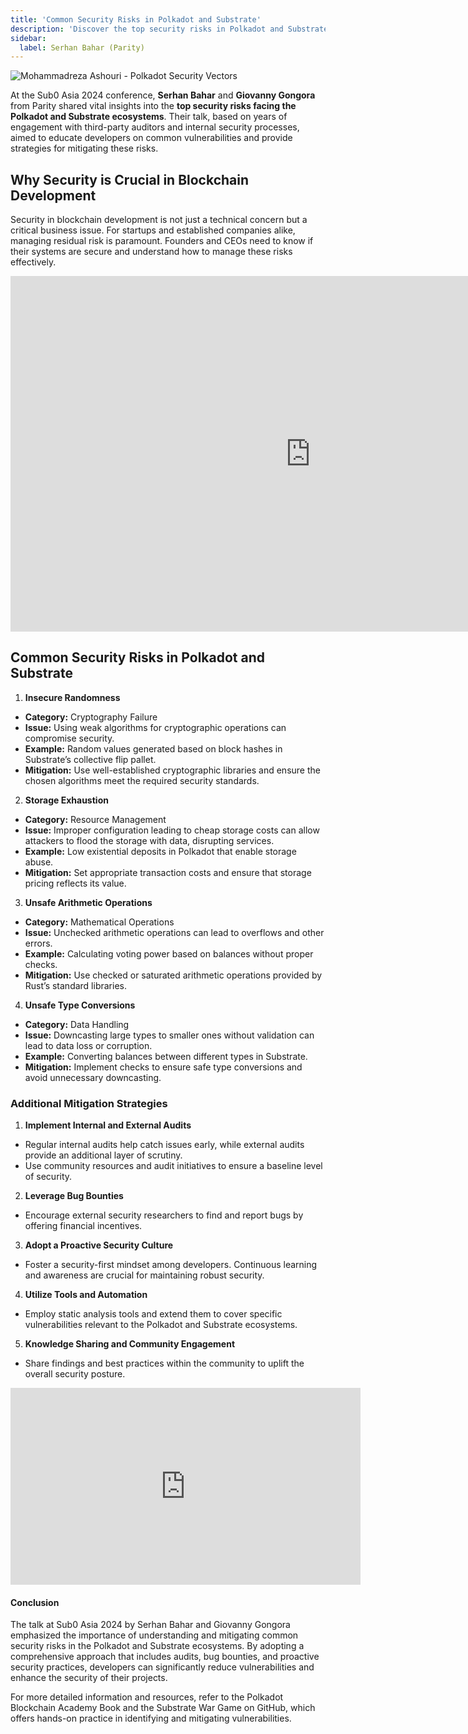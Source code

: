 ```yaml
---
title: 'Common Security Risks in Polkadot and Substrate'
description: 'Discover the top security risks in Polkadot and Substrate from Sub0 Asia 2024, along with key strategies to enhance blockchain security.'
sidebar:
  label: Serhan Bahar (Parity)
---
```


![Mohammadreza Ashouri - Polkadot Security Vectors](/src/assets/sub0-2024/mohammadreza-sub0.webp)

At the Sub0 Asia 2024 conference, **Serhan Bahar** and **Giovanny Gongora** from Parity shared vital insights into the **top security risks facing the Polkadot and Substrate ecosystems**. Their talk, based on years of engagement with third-party auditors and internal security processes, aimed to educate developers on common vulnerabilities and provide strategies for mitigating these risks.

Why Security is Crucial in Blockchain Development
-------------------------------------------------

Security in blockchain development is not just a technical concern but a critical business issue. For startups and established companies alike, managing residual risk is paramount. Founders and CEOs need to know if their systems are secure and understand how to manage these risks effectively.

<iframe allowfullscreen="true" frameborder="0" height="569" mozallowfullscreen="true" src="https://docs.google.com/presentation/d/e/2PACX-1vTaP7eC1fmtymQbJI43F2KxWgY-Cx0Yy4MRsXRVTZC_5W3Tv3_NKsXtUgS-T55Quh_sTtsyJcyms0Xo/embed?start=false&loop=false&delayms=60000" webkitallowfullscreen="true" width="960"></iframe>

Common Security Risks in Polkadot and Substrate
-----------------------------------------------

1. **Insecure Randomness**
  - **Category:** Cryptography Failure
  - **Issue:** Using weak algorithms for cryptographic operations can compromise security.
  - **Example:** Random values generated based on block hashes in Substrate’s collective flip pallet.
  - **Mitigation:** Use well-established cryptographic libraries and ensure the chosen algorithms meet the required security standards.
2. **Storage Exhaustion**
  - **Category:** Resource Management
  - **Issue:** Improper configuration leading to cheap storage costs can allow attackers to flood the storage with data, disrupting services.
  - **Example:** Low existential deposits in Polkadot that enable storage abuse.
  - **Mitigation:** Set appropriate transaction costs and ensure that storage pricing reflects its value.
3. **Unsafe Arithmetic Operations**
  - **Category:** Mathematical Operations
  - **Issue:** Unchecked arithmetic operations can lead to overflows and other errors.
  - **Example:** Calculating voting power based on balances without proper checks.
  - **Mitigation:** Use checked or saturated arithmetic operations provided by Rust’s standard libraries.
4. **Unsafe Type Conversions**
  - **Category:** Data Handling
  - **Issue:** Downcasting large types to smaller ones without validation can lead to data loss or corruption.
  - **Example:** Converting balances between different types in Substrate.
  - **Mitigation:** Implement checks to ensure safe type conversions and avoid unnecessary downcasting.

### Additional Mitigation Strategies

1. **Implement Internal and External Audits**
  - Regular internal audits help catch issues early, while external audits provide an additional layer of scrutiny.
  - Use community resources and audit initiatives to ensure a baseline level of security.
2. **Leverage Bug Bounties**
  - Encourage external security researchers to find and report bugs by offering financial incentives.
3. **Adopt a Proactive Security Culture**
  - Foster a security-first mindset among developers. Continuous learning and awareness are crucial for maintaining robust security.
4. **Utilize Tools and Automation**
  - Employ static analysis tools and extend them to cover specific vulnerabilities relevant to the Polkadot and Substrate ecosystems.
5. **Knowledge Sharing and Community Engagement**
  - Share findings and best practices within the community to uplift the overall security posture.

<iframe allow="accelerometer; autoplay; clipboard-write; encrypted-media; gyroscope; picture-in-picture; web-share" allowfullscreen="" frameborder="0" height="315" referrerpolicy="strict-origin-when-cross-origin" src="https://www.youtube.com/embed/OSU9PE0FLUc?si=cDxZPdTI4wQ1E_ER" title="YouTube video player" width="560"></iframe>

#### Conclusion

The talk at Sub0 Asia 2024 by Serhan Bahar and Giovanny Gongora emphasized the importance of understanding and mitigating common security risks in the Polkadot and Substrate ecosystems. By adopting a comprehensive approach that includes audits, bug bounties, and proactive security practices, developers can significantly reduce vulnerabilities and enhance the security of their projects.

For more detailed information and resources, refer to the Polkadot Blockchain Academy Book and the Substrate War Game on GitHub, which offers hands-on practice in identifying and mitigating vulnerabilities.
